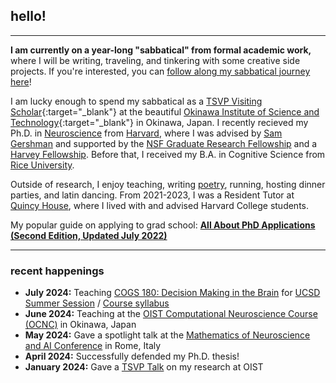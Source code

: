 ## hello!
***
**I am currently on a year-long "sabbatical" from formal academic work,** where I will be writing, traveling, and tinkering with some creative side projects. If you're interested, you can [follow along my sabbatical journey here](https://sabbatical.lucylai.com/)!

I am lucky enough to spend my sabbatical as a [TSVP Visiting Scholar](https://groups.oist.jp/tsvp){:target="_blank"} at the beautiful [Okinawa Institute of Science and Technology](https://oist.jp){:target="_blank"} in Okinawa, Japan. I recently recieved my Ph.D. in <a href="https://pinphd.hms.harvard.edu/" target="_blank">Neuroscience</a> from <a href="http://www.harvard.edu" target="_blank">Harvard</a>, where I was advised by <a href="http://gershmanlab.com/people/sam.html" target="_blank">Sam Gershman</a> and supported by the <a href="https://www.nsfgrfp.org/" target="_blank">NSF Graduate Research Fellowship</a> and a <a href="https://www.28twelvefoundation.org/" target="_blank">Harvey Fellowship</a>. Before that, I received my B.A. in Cognitive Science from <a href="http://www.rice.edu/" target="_blank">Rice University</a>.

Outside of research, I enjoy teaching, writing <a href="http://subcorticalsongs.wordpress.com/" target="_blank">poetry</a>, running, hosting dinner parties, and latin dancing. From 2021-2023, I was a Resident Tutor at <a href="https://quincy.harvard.edu/" target="_blank">Quincy House</a>, where I lived with and advised Harvard College students.

My popular guide on applying to grad school: **[All About PhD Applications (Second Edition, Updated July 2022)](https://lucylai.com/blog/gradapps)**

***

### recent happenings
* **July 2024:** Teaching [COGS 180: Decision Making in the Brain](https://cogs180.github.io/su24/) for [UCSD Summer Session](https://summersession.ucsd.edu/) / [Course syllabus](https://docs.google.com/document/d/1YbU2V1225l-x12fQKUVlMM4-4mK96GNLAb7WUcLVrbA/edit?usp=sharing)
* **June 2024:** Teaching at the [OIST Computational Neuroscience Course (OCNC)](https://groups.oist.jp/ocnc) in Okinawa, Japan
* **May 2024:** Gave a spotlight talk at the [Mathematics of Neuroscience and AI Conference](https://neuromonster.org/) in Rome, Italy
* **April 2024:** Successfully defended my Ph.D. thesis!
* **January 2024:** Gave a [TSVP Talk](https://www.youtube.com/watch?v=HRle-fddpYo) on my research at OIST

